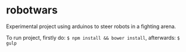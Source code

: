 robotwars
=========

Experimental project using arduinos to steer robots in a fighting arena.

To run project, firstly do: `$ npm install && bower install`, afterwards: `$ gulp`

